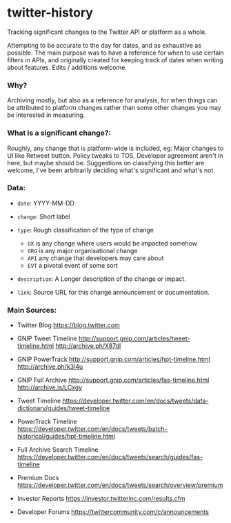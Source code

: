 # twitter-history
Tracking significant changes to the Twitter API or platform as a whole.

Attempting to be accurate to the day for dates, and as exhaustive as possible. The main purpose was to have a reference for when to use certain filters in APIs, and originally created for keeping track of dates when writing about features. Edits / additions welcome.

### Why? 

Archiving mostly, but also as a reference for analysis, for when things can be attributed to platform changes rather than some other changes you may be interested in measuring.

### What is a significant change?:

Roughly, any change that is platform-wide is included, eg: Major changes to UI like Retweet button. Policy tweaks to TOS, Developer agreement aren't in here, but maybe should be. Suggestions on classifying this better are welcome, I've been arbitrarily deciding what's significant and what's not.

### Data:

* `date`: YYYY-MM-DD

* `change`: Short label

* `type`: Rough classification of the type of change
	- `UX` is any change where users would be impacted somehow
	- `ORG` is any major organisational change
	- `API` any change that developers may care about
	- `EVT` a pivotal event of some sort

* `description`: A Longer description of the change or impact.

* `link`: Source URL for this change announcement or documentation.

### Main Sources:

* Twitter Blog https://blog.twitter.com

* GNIP Tweet Timeline http://support.gnip.com/articles/tweet-timeline.html http://archive.ph/X87dl
* GNIP PowerTrack http://support.gnip.com/articles/hpt-timeline.html http://archive.ph/k3l4u
* GNIP Full Archive http://support.gnip.com/articles/fas-timeline.html http://archive.is/LCxgy

* Tweet Timeline https://developer.twitter.com/en/docs/tweets/data-dictionary/guides/tweet-timeline
* PowerTrack Timeline https://developer.twitter.com/en/docs/tweets/batch-historical/guides/hpt-timeline.html
* Full Archive Search Timeline https://developer.twitter.com/en/docs/tweets/search/guides/fas-timeline

* Premium Docs https://developer.twitter.com/en/docs/tweets/search/overview/premium

* Investor Reports https://investor.twitterinc.com/results.cfm
* Developer Forums https://twittercommunity.com/c/announcements
